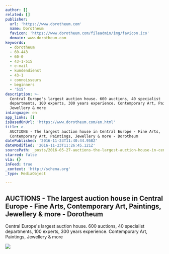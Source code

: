 ```yaml
---
author: []
related: []
publisher:
  url: 'https://www.dorotheum.com'
  name: Dorotheum
  favicon: 'https://www.dorotheum.com/fileadmin/img/favicon.ico'
  domain: www.dorotheum.com
keywords:
  - dorotheum
  - 60-443
  - 60-0
  - 43-1-515
  - e-mail
  - kundendienst
  - 43-1
  - connoisseurs
  - beginners
  - '515'
description: >-
  Central Europe's largest auction house. 600 auctions, 40 specialist
  departments, 100 experts, 300 years experience. Contemporary Art, Paintings,
  Jewellery & more
inLanguage: en
app_links: []
isBasedOnUrl: 'https://www.dorotheum.com/en.html'
title: >-
  AUCTIONS - The largest auction house in Central Europe - Fine Arts,
  Contemporary Art, Paintings, Jewellery & more - Dorotheum
datePublished: '2016-11-23T11:40:44.958Z'
dateModified: '2016-11-23T11:26:45.121Z'
sourcePath: _posts/2016-05-27-auctions-the-largest-auction-house-in-central-europe-fin.md
starred: false
via: {}
inFeed: true
_context: 'http://schema.org'
_type: MediaObject

---
```

<article style=""><h1>AUCTIONS - The largest auction house in Central Europe - Fine Arts, Contemporary Art, Paintings, Jewellery &amp; more - Dorotheum</h1><p>Central Europe's largest auction house. 600 auctions, 40 specialist departments, 100 experts, 300 years experience. Contemporary Art, Paintings, Jewellery &amp; more</p><img src="https://www.dorotheum.com/fileadmin/uploads/tx_onteaser/Blog_Saal_01.jpg" /></article>